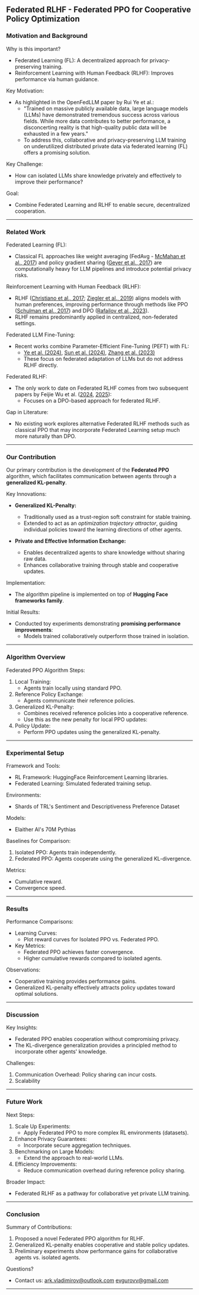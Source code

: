 ## Federated RLHF - Federated PPO for Cooperative Policy Optimization

### Motivation and Background

Why is this important?

- Federated Learning (FL): A decentralized approach for privacy-preserving training.
- Reinforcement Learning with Human Feedback (RLHF): Improves performance via human guidance.

Key Motivation:

- As highlighted in the OpenFedLLM paper by Rui Ye et al.:
  - "Trained on massive publicly available data, large language models (LLMs) have demonstrated tremendous success across various fields. While more data contributes to better performance, a disconcerting reality is that high-quality public data will be exhausted in a few years."
  - To address this, collaborative and privacy-preserving LLM training on underutilized distributed private data via federated learning (FL) offers a promising solution.

Key Challenge:

- How can isolated LLMs share knowledge privately and effectively to improve their performance?

Goal:

- Combine Federated Learning and RLHF to enable secure, decentralized cooperation.

---

### Related Work

Federated Learning (FL):

- Classical FL approaches like weight averaging (FedAvg - [McMahan et al., 2017](https://arxiv.org/abs/1602.05629)) and policy gradient sharing ([Geyer et al., 2017](https://arxiv.org/abs/1712.07557)) are computationally heavy for LLM pipelines and introduce potential privacy risks.

Reinforcement Learning with Human Feedback (RLHF):

- RLHF ([Christiano et al., 2017](https://arxiv.org/abs/1706.03741); [Ziegler et al., 2019](https://arxiv.org/abs/1909.08593)) aligns models with human preferences, improving performance through methods like PPO ([Schulman et al., 2017](https://arxiv.org/abs/1707.06347)) and DPO ([Rafailov et al., 2023](https://arxiv.org/abs/2305.18290)).
- RLHF remains predominantly applied in centralized, non-federated settings.

Federated LLM Fine-Tuning:

- Recent works combine Parameter-Efficient Fine-Tuning (PEFT) with FL:
  - [Ye et al. (2024)](https://arxiv.org/abs/2402.06954), [Sun et al. (2024)](https://arxiv.org/abs/2403.12313), [Zhang et al. (2023)](https://arxiv.org/abs/2305.05644)
  - These focus on federated adaptation of LLMs but do not address RLHF directly.

Federated RLHF:

- The only work to date on Federated RLHF comes from two subsequent papers by Feijie Wu et al. ([2024](https://arxiv.org/abs/2407.03038), [2025](https://openreview.net/forum?id=mqNKiEB6pd)):
  - Focuses on a DPO-based approach for federated RLHF.

Gap in Literature:

- No existing work explores alternative Federated RLHF methods such as classical PPO that may incorporate Federated Learning setup much more naturally than DPO.

---

### Our Contribution

Our primary contribution is the development of the **Federated PPO** algorithm, which facilitates communication between agents through a **generalized KL-penalty**.

Key Innovations:

- **Generalized KL-Penalty:**

  - Traditionally used as a trust-region soft constraint for stable training.
  - Extended to act as an *optimization trajectory attractor*, guiding individual policies toward the learning directions of other agents.

- **Private and Effective Information Exchange:**

  - Enables decentralized agents to share knowledge without sharing raw data.
  - Enhances collaborative training through stable and cooperative updates.

Implementation:

- The algorithm pipeline is implemented on top of **Hugging Face frameworks family**.

Initial Results:

- Conducted toy experiments demonstrating **promising performance improvements**:
  - Models trained collaboratively outperform those trained in isolation.

---

### Algorithm Overview

Federated PPO Algorithm Steps:

1. Local Training:
   - Agents train locally using standard PPO.
2. Reference Policy Exchange:
   - Agents communicate their reference policies.
3. Generalized KL-Penalty:
   - Combines received reference policies into a cooperative reference.
   - Use this as the new penalty for local PPO updates:
4. Policy Update:
   - Perform PPO updates using the generalized KL-penalty.

---

### Experimental Setup

Framework and Tools:

- RL Framework: HuggingFace Reinforcement Learning libraries.
- Federated Learning: Simulated federated training setup.

Environments:

- Shards of TRL's Sentiment and Descriptiveness Preference Dataset

Models:
- Elaither AI's 70M Pythias

Baselines for Comparison:

1. Isolated PPO: Agents train independently.
2. Federated PPO: Agents cooperate using the generalized KL-divergence.

Metrics:

- Cumulative reward.
- Convergence speed.

---

### Results

Performance Comparisons:

- Learning Curves:
  - Plot reward curves for Isolated PPO vs. Federated PPO.
- Key Metrics:
  - Federated PPO achieves faster convergence.
  - Higher cumulative rewards compared to isolated agents.

Observations:

- Cooperative training provides performance gains.
- Generalized KL-penalty effectively attracts policy updates toward optimal solutions.
  
---

### Discussion

Key Insights:

- Federated PPO enables cooperation without compromising privacy.
- The KL-divergence generalization provides a principled method to incorporate other agents' knowledge.

Challenges:

1. Communication Overhead: Policy sharing can incur costs.
2. Scalability

---

### Future Work

Next Steps:

1. Scale Up Experiments:
   - Apply Federated PPO to more complex RL environments (datasets).
2. Enhance Privacy Guarantees:
   - Incorporate secure aggregation techniques.
3. Benchmarking on Large Models:
   - Extend the approach to real-world LLMs.
4. Efficiency Improvements:
   - Reduce communication overhead during reference policy sharing.

Broader Impact:

- Federated RLHF as a pathway for collaborative yet private LLM training.

---

### Conclusion

Summary of Contributions:

1. Proposed a novel Federated PPO algorithm for RLHF.
2. Generalized KL-penalty enables cooperative and stable policy updates.
3. Preliminary experiments show performance gains for collaborative agents vs. isolated agents.

Questions?
- Contact us: ark.vladimirov@outlook.com evgurovv@gmail.com
  
---

